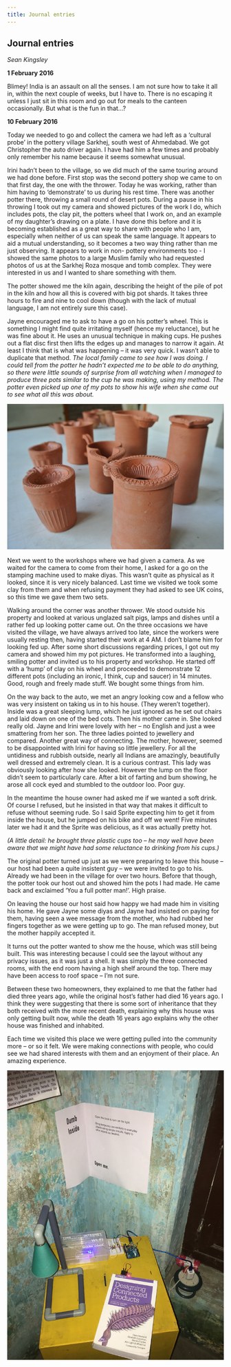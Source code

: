 ```yaml
---
title: Journal entries
---
```


## Journal entries
_Sean Kingsley_

**1 February 2016**

Blimey! India is an assault on all the senses. I am not sure how to take it all in, within the next couple of weeks, but I have to. There is no escaping it unless I just sit in this room and go out for meals to the canteen occasionally. But what is the fun in that…?

**10 February 2016**

Today we needed to go and collect the camera we had left as a ‘cultural probe’ in the pottery village Sarkhej, south west of Ahmedabad. We got Christopher the auto driver again. I have had him a few times and probably only remember his name because it seems somewhat unusual.

Irini hadn’t been to the village, so we did much of the same touring around we had done before. First stop was  the second pottery shop we came to on that first day, the one with the thrower. Today he was working, rather than him having to ‘demonstrate’ to us during his rest time. There was another potter there, throwing a small round of desert pots. During a pause in his throwing I took out my camera and showed pictures of the work I do, which includes pots, the clay pit, the potters wheel that I work on, and an example of my daughter’s drawing on a plate. I have done this before and it is becoming established as a great way to share with people who I am, especially when neither of us can speak the same language. It appears to aid a mutual understanding, so it becomes a two way thing rather than me just observing. It appears to work in non- pottery environments too - I showed the same photos to a large Muslim family who had requested photos of us at the Sarkhej Roza mosque and tomb complex. They were interested in us and I wanted to share something with them.

The potter showed me the kiln again, describing the height of the pile of pot in the kiln and how all this is covered with big pot shards. It takes three hours to fire and nine to cool down (though with the lack of mutual language, I am not entirely sure this case).

Jayne encouraged me to ask to have a go on his potter’s wheel. This is something I might find quite irritating myself (hence my reluctance), but he was fine about it. He uses an unusual technique in making cups. He pushes out a flat disc first then lifts the edges up and manages to narrow it again. At least I think that is what was happening
–	it was very  quick.  I  wasn’t able to duplicate that method. _The local family came to see how I was doing. I could tell from the potter he hadn’t expected me to be able to do anything, so there were little sounds of surprise from all watching when I managed to produce three pots similar to the cup he was making, using my method. The potter even picked up one of my pots to show his wife when she came out to see what all this was about._

![](images/19.jpg)

Next we went to the workshops where we had given a camera. As we waited for the camera to come from their home, I asked for a go on the stamping machine used to make diyas. This wasn’t quite as physical as it looked, since it is very nicely balanced. Last time we visited we took some clay from them and when refusing payment they had asked to see UK coins, so this time we gave them two sets.

Walking around the corner was another thrower. We stood outside his property and looked at various unglazed salt pigs, lamps and dishes until a rather fed up looking potter came out. On the three occasions we have visited the village, we have always arrived too late, since the workers were usually resting then, having started their work at 4 AM. I don’t  blame him for looking fed up. After some short discussions regarding prices, I got out my camera and showed him my  pot pictures. He transformed into a laughing, smiling potter and invited us to his property and workshop. He started off with a ‘hump’ of clay on his wheel and proceeded to demonstrate 12 different pots (including an ironic, I think, cup and saucer) in 14 minutes. Good, rough and freely made stuff. We bought some things from him.

On the way back to the auto, we met an angry looking cow and a fellow who was very insistent on taking us in to his house. (They weren’t together). Inside was a great sleeping lump, which he just ignored as he set out chairs and laid down on one of the bed cots. Then his mother came in. She looked really old. Jayne and Irini were lovely with her – no English and just a wee smattering from her son. The three ladies pointed to jewellery and compared. Another great way of connecting. The mother, however, seemed to be disappointed with Irini for having so little jewellery. For all the untidiness and rubbish outside, nearly all Indians are amazingly, beautifully well dressed and extremely clean. It is a curious contrast. This lady was obviously looking after how she looked. However the lump on the floor didn’t seem to particularly care. After a bit of farting and bum showing, he arose all cock eyed and stumbled to the outdoor loo. Poor guy.

In the meantime the house owner had asked me if we wanted a soft drink. Of course I refused, but he insisted in that way that makes it difficult to refuse without seeming rude. So I said Sprite expecting him to get it from inside the house, but he jumped on his bike and off we went! Five minutes later we had it and the Sprite was delicious, as it was actually pretty hot.

_(A little detail: he brought three plastic cups too – he may well have been aware that we might have had some reluctance to drinking from his cups.)_

The original potter turned up just as we were preparing to leave this house – our host had been a quite insistent guy – we were invited to go to his. Already we had been in the village for over two hours. Before that though, the potter took our host out and showed him the pots I had made. He came back and exclaimed ‘You a full potter man!’. High praise.

On leaving the house our host said how happy we had made him in visiting his home. He gave Jayne some diyas and Jayne had insisted on paying for them, having seen a wee message from the mother, who had rubbed her fingers together as  we were getting up to go. The man refused money, but the mother happily accepted it.

It turns out the potter wanted to show me the house, which was still being built. This was interesting because I could see the layout without any privacy issues, as it was just a shell. It was simply the three connected rooms, with the end room having a high shelf around the top. There may have been access to roof space – I’m not sure.

Between these two homeowners, they explained to me that the father had died three years ago, while the original host’s father had died 16 years ago. I think they were suggesting  that there is some sort of inheritance that they both received with the more recent death, explaining why this house was only getting built now, while the death 16 years ago explains why the other house was finished and inhabited.

Each time we visited this place we were getting pulled into the community more – or so it felt. We were making connections with people, who could see we had shared interests with them and an enjoyment of their place. An amazing experience.

![](images/20.jpg)